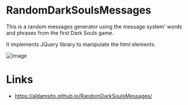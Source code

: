 # RandomDarkSoulsMessages
This is a random messages generator using the message system' words and phrases from the first Dark Souls game.

It implements JQuery library to manipulate the html elements.

![image](https://user-images.githubusercontent.com/110794155/194867247-f15429d3-2fca-4712-a16b-1d0d27bd3dd3.png)

# Links
- https://aldamsito.github.io/RandomDarkSoulsMessages/
